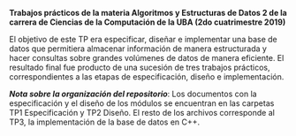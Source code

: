**Trabajos prácticos de la materia Algoritmos y Estructuras de Datos 2 de la carrera de Ciencias de la Computación de la UBA (2do cuatrimestre 2019)**

El objetivo de este TP era especificar, diseñar e implementar una base de datos que permitiera almacenar información de manera estructurada y hacer consultas sobre grandes volúmenes de datos de manera eficiente.
El resultado final fue producto de una sucesión de tres trabajos prácticos, correspondientes a las etapas de especificación, diseño e implementación.

***Nota sobre la organización del repositorio***: Los documentos con la especificación y el diseño de los módulos se encuentran en las carpetas TP1 Especificación y TP2 Diseño. El resto de los archivos corresponde al TP3, la implementación de la base de datos en C++.
